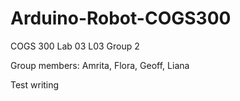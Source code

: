 # Arduino-Robot-COGS300
COGS 300 Lab 03 L03 Group 2

Group members: Amrita, Flora, Geoff, Liana

Test writing
